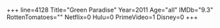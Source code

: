 +++
line=4128
Title="Green Paradise"
Year=2011
Age="all"
IMDb="9.3"
RottenTomatoes=""
Netflix=0
Hulu=0
PrimeVideo=1
Disney=0
+++

